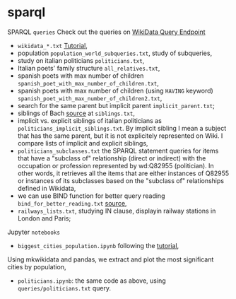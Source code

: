 # sparql

SPARQL `queries`
Check out the queries on [WikiData Query Endpoint](https://query.wikidata.org/)

- `wikidata_*.txt` [Tutorial](https://www.youtube.com/watch?v=b3ft3CzkLYk&ab_channel=WikimedianinResidence-UniversityofEdinburgh),
- population `population_world_subqueries.txt`, study of subqueries,
- study on italian politicians `politicians.txt`,
- Italian poets' family structure `all_relatives.txt`,
- spanish poets with max number of children `spanish_poet_with_max_number_of_children.txt`,
- spanish poets with max number of children (using `HAVING` keyword) `spanish_poet_with_max_number_of_children2.txt`,
- search for the same parent but implicit parent `implicit_parent.txt`;
- siblings of Bach [source](https://en.wikibooks.org/wiki/SPARQL/Property_paths#:~:text=of%20this%20element-,Inverse,-link%5Bedit) at `siblings.txt`,
- implicit vs. explicit siblings of italian politicians as `politicians_implicit_siblings.txt`. By implicit sibling I mean a subject that has the same parent, but it is not explicitely represented on Wiki. I compare lists of implicit and explicit siblings,
- `politicians_subclasses.txt` the SPARQL statement queries for items that have a "subclass of" relationship (direct or indirect) with the occupation or profession represented by wd:Q82955 (politician). In other words, it retrieves all the items that are either instances of Q82955 or instances of its subclasses based on the "subclass of" relationships defined in Wikidata,
- we can use BIND function for better query reading `bind_for_better_reading.txt` [source](https://en.wikibooks.org/wiki/SPARQL/Expressions_and_Functions#:~:text=For%20example%2C%20a%20query%20that%20finds%20all%20female%20priests),
- `railways_lists.txt`, studying IN clause, displayin railway stations in London and Paris;

Jupyter `notebooks`

- `biggest_cities_population.ipynb` following the [tutorial](https://max-coding.medium.com/extract-structured-data-from-wikidata-using-python-and-sparql-query-987c3bff97be),

Using mkwikidata and pandas, we extract and plot the most significant cities by population,

- `politicians.ipynb`: the same code as above, using `queries/politicians.txt` query.
